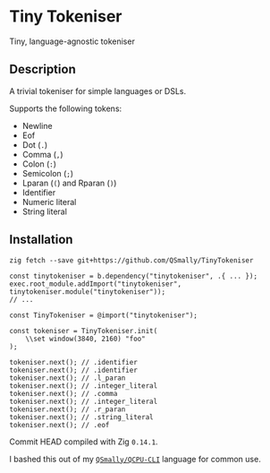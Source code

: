 
# Tiny Tokeniser

Tiny, language-agnostic tokeniser

## Description

A trivial tokeniser for simple languages or DSLs.

Supports the following tokens:

* Newline
* Eof
* Dot (`.`)
* Comma (`,`)
* Colon (`:`)
* Semicolon (`;`)
* Lparan (`(`) and Rparan (`)`)
* Identifier
* Numeric literal
* String literal

## Installation

`zig fetch --save git+https://github.com/QSmally/TinyTokeniser`

```zig
const tinytokeniser = b.dependency("tinytokeniser", .{ ... });
exec.root_module.addImport("tinytokeniser", tinytokeniser.module("tinytokeniser"));
// ...
```

```zig
const TinyTokeniser = @import("tinytokeniser");

const tokeniser = TinyTokeniser.init(
    \\set window(3840, 2160) "foo"
);

tokeniser.next(); // .identifier
tokeniser.next(); // .identifier
tokeniser.next(); // .l_paran
tokeniser.next(); // .integer_literal
tokeniser.next(); // .comma
tokeniser.next(); // .integer_literal
tokeniser.next(); // .r_paran
tokeniser.next(); // .string_literal
tokeniser.next(); // .eof
```

Commit HEAD compiled with Zig `0.14.1`.

I bashed this out of my [`QSmally/QCPU-CLI`](https://github.com/QSmally/QCPU-CLI) language for
common use.
